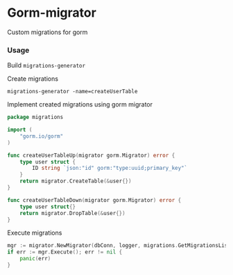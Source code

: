 # Gorm-migrator

Custom migrations for gorm

### Usage

Build `migrations-generator`

Create migrations
```shell
migrations-generator -name=createUserTable
```

Implement created migrations using gorm migrator

```go
package migrations

import (
	"gorm.io/gorm"
)

func createUserTableUp(migrator gorm.Migrator) error {
	type user struct {
		ID string `json:"id" gorm:"type:uuid;primary_key"`
	}
	return migrator.CreateTable(&user{})
}

func createUserTableDown(migrator gorm.Migrator) error {
	type user struct{}
	return migrator.DropTable(&user{})
}
```

Execute migrations
```go
mgr := migrator.NewMigrator(dbConn, logger, migrations.GetMigrationsList())
if err := mgr.Execute(); err != nil {
	panic(err)
}
```
